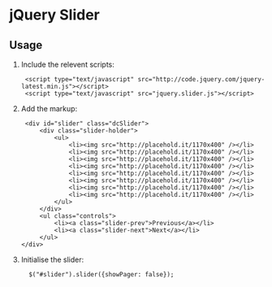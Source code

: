 jQuery Slider
====

Usage
----

1. Include the relevent scripts:

        <script type="text/javascript" src="http://code.jquery.com/jquery-latest.min.js"></script>
        <script type="text/javascript" src="jquery.slider.js"></script>

2. Add the markup:

        <div id="slider" class="dcSlider">
            <div class="slider-holder">
                <ul>
                    <li><img src="http://placehold.it/1170x400" /></li>
                    <li><img src="http://placehold.it/1170x400" /></li>
                    <li><img src="http://placehold.it/1170x400" /></li>
                    <li><img src="http://placehold.it/1170x400" /></li>
                    <li><img src="http://placehold.it/1170x400" /></li>
                    <li><img src="http://placehold.it/1170x400" /></li>
                    <li><img src="http://placehold.it/1170x400" /></li>
                    <li><img src="http://placehold.it/1170x400" /></li>
                </ul>
            </div>
            <ul class="controls">
                <li><a class="slider-prev">Previous</a></li>
                <li><a class="slider-next">Next</a></li>
            </ul>
       </div>

3. Initialise the slider:

         $("#slider").slider({showPager: false});

